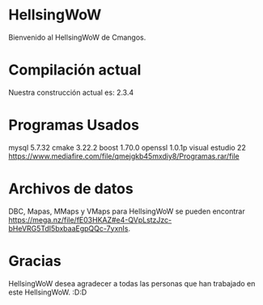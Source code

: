 # HellsingWoW
Bienvenido al HellsingWoW de Cmangos.
# Compilación actual
Nuestra construcción actual es: 2.3.4
# Programas Usados
mysql 5.7.32
cmake 3.22.2
boost 1.70.0
openssl 1.0.1p
visual estudio 22
https://www.mediafire.com/file/qmejgkb45mxdiy8/Programas.rar/file
# Archivos de datos
DBC, Mapas, MMaps y VMaps para HellsingWoW se pueden encontrar https://mega.nz/file/fE03HKAZ#e4-QVpLstzJzc-bHeVRG5TdI5bxbaaEgpQQc-7yxnIs.
# Gracias
HellsingWoW desea agradecer a todas las personas que han trabajado en este HellsingWoW.
:D:D
